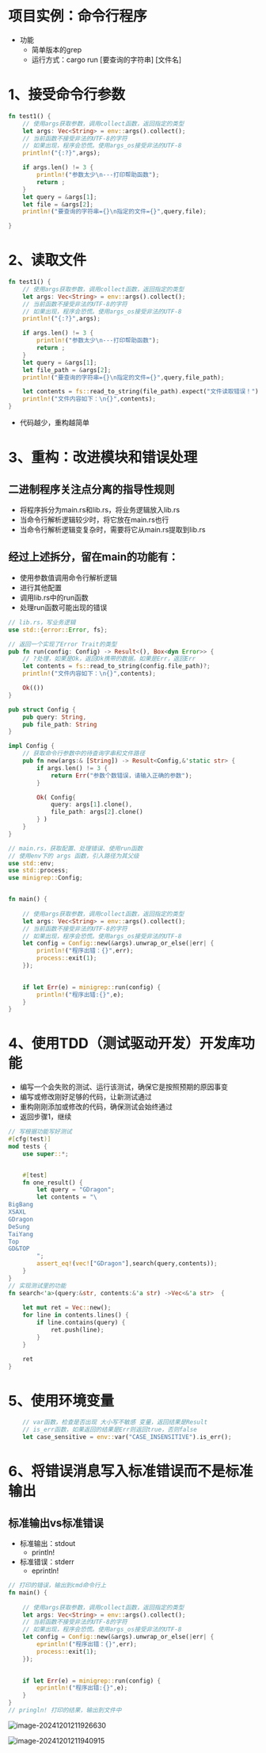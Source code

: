 # 项目实例：命令行程序

- 功能
  - 简单版本的grep
  - 运行方式：cargo run [要查询的字符串] [文件名]

# 1、接受命令行参数

```rust
fn test1() {
    // 使用args获取参数，调用collect函数，返回指定的类型
    let args: Vec<String> = env::args().collect();
    // 当前函数不接受非法的UTF-8的字符
    // 如果出现，程序会恐慌。使用args_os接受非法的UTF-8
    println!("{:?}",args);

    if args.len() != 3 {
        println!("参数太少\n---打印帮助函数");
        return ;
    }
    let query = &args[1];
    let file = &args[2];
    println!("要查询的字符串={}\n指定的文件={}",query,file);

}
```





# 2、读取文件

```rust
fn test1() {
    // 使用args获取参数，调用collect函数，返回指定的类型
    let args: Vec<String> = env::args().collect();
    // 当前函数不接受非法的UTF-8的字符
    // 如果出现，程序会恐慌。使用args_os接受非法的UTF-8
    println!("{:?}",args);

    if args.len() != 3 {
        println!("参数太少\n---打印帮助函数");
        return ;
    }
    let query = &args[1];
    let file_path = &args[2];
    println!("要查询的字符串={}\n指定的文件={}",query,file_path);

    let contents = fs::read_to_string(file_path).expect("文件读取错误！");
    println!("文件内容如下：\n{}",contents);
}
```

- 代码越少，重构越简单



# 3、重构：改进模块和错误处理

## 二进制程序关注点分离的指导性规则

- 将程序拆分为main.rs和lib.rs，将业务逻辑放入lib.rs
- 当命令行解析逻辑较少时，将它放在main.rs也行
- 当命令行解析逻辑变复杂时，需要将它从main.rs提取到lib.rs



## 经过上述拆分，留在main的功能有：

- 使用参数值调用命令行解析逻辑
- 进行其他配置
- 调用lib.rs中的run函数
- 处理run函数可能出现的错误



```rust
// lib.rs，写业务逻辑
use std::{error::Error, fs};

// 返回一个实现了Error Trait的类型
pub fn run(config: Config) -> Result<(), Box<dyn Error>> {
    // ?处理，如果是Ok，返回Ok携带的数据。如果是Err，返回Err
    let contents = fs::read_to_string(config.file_path)?;
    println!("文件内容如下：\n{}",contents);

    Ok(())
}

pub struct Config {
    pub query: String,
    pub file_path: String
}

impl Config {
    // 获取命令行参数中的待查询字串和文件路径
    pub fn new(args:& [String]) -> Result<Config,&'static str> {
        if args.len() != 3 {
            return Err("参数个数错误，请输入正确的参数");
        } 

        Ok( Config{
            query: args[1].clone(), 
            file_path: args[2].clone()
        } )
    }
}

// main.rs，获取配置、处理错误、使用run函数
// 使用env下的 args 函数，引入路径为其父级
use std::env;
use std::process;
use minigrep::Config;


fn main() {
    
    // 使用args获取参数，调用collect函数，返回指定的类型
    let args: Vec<String> = env::args().collect();
    // 当前函数不接受非法的UTF-8的字符
    // 如果出现，程序会恐慌。使用args_os接受非法的UTF-8
    let config = Config::new(&args).unwrap_or_else(|err| {
        println!("程序出错：{}",err);
        process::exit(1);
    });
    

    if let Err(e) = minigrep::run(config) {
        println!("程序出错:{}",e);
    }
}
```









# 4、使用TDD（测试驱动开发）开发库功能

- 编写一个会失败的测试、运行该测试，确保它是按照预期的原因事变
- 编写或修改刚好足够的代码，让新测试通过
- 重构刚刚添加或修改的代码，确保测试会始终通过
- 返回步骤1，继续



```rust
// 写根据功能写好测试
#[cfg(test)]
mod tests {
    use super::*;


    #[test]
    fn one_result() {
        let query = "GDragon";
        let contents = "\
BigBang
XSAXL
GDragon
DeSung
TaiYang
Top
GD&TOP
        ";
        assert_eq!(vec!["GDragon"],search(query,contents));
    }
}
// 实现测试里的功能
fn search<'a>(query:&str, contents:&'a str) ->Vec<&'a str>  {
    
    let mut ret = Vec::new();
    for line in contents.lines() {
        if line.contains(query) {
            ret.push(line);
        }
    }

    ret
}
```





# 5、使用环境变量

```rust
	// var函数，检查是否出现 大小写不敏感 变量，返回结果是Result
    // is_err函数，如果返回的结果是Err则返回true，否则false
    let case_sensitive = env::var("CASE_INSENSITIVE").is_err();
```



# 6、将错误消息写入标准错误而不是标准输出

## 标准输出vs标准错误

- 标准输出：stdout
  - println!
- 标准错误：stderr
  - eprintln!

```rust
// 打印的错误，输出到cmd命令行上
fn main() {
    
    // 使用args获取参数，调用collect函数，返回指定的类型
    let args: Vec<String> = env::args().collect();
    // 当前函数不接受非法的UTF-8的字符
    // 如果出现，程序会恐慌。使用args_os接受非法的UTF-8
    let config = Config::new(&args).unwrap_or_else(|err| {
        eprintln!("程序出错：{}",err);
        process::exit(1);
    });
    

    if let Err(e) = minigrep::run(config) {
        eprintln!("程序出错:{}",e);
    }
}
// pringln! 打印的结果，输出到文件中
```

![image-20241201211926630](D:\Code\RustCode\RustBegining\day12\assets\image-20241201211926630.png)

![image-20241201211940915](D:\Code\RustCode\RustBegining\day12\assets\image-20241201211940915.png)
